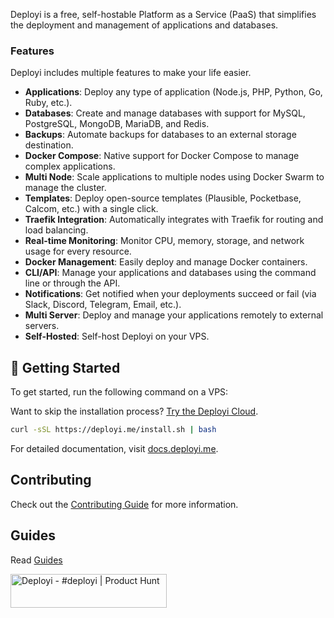 Deployi is a free, self-hostable Platform as a Service (PaaS) that simplifies the deployment and management of applications and databases.

### Features
Deployi includes multiple features to make your life easier.

- **Applications**: Deploy any type of application (Node.js, PHP, Python, Go, Ruby, etc.).
- **Databases**: Create and manage databases with support for MySQL, PostgreSQL, MongoDB, MariaDB, and Redis.
- **Backups**: Automate backups for databases to an external storage destination.
- **Docker Compose**: Native support for Docker Compose to manage complex applications.
- **Multi Node**: Scale applications to multiple nodes using Docker Swarm to manage the cluster.
- **Templates**: Deploy open-source templates (Plausible, Pocketbase, Calcom, etc.) with a single click.
- **Traefik Integration**: Automatically integrates with Traefik for routing and load balancing.
- **Real-time Monitoring**: Monitor CPU, memory, storage, and network usage for every resource.
- **Docker Management**: Easily deploy and manage Docker containers.
- **CLI/API**: Manage your applications and databases using the command line or through the API.
- **Notifications**: Get notified when your deployments succeed or fail (via Slack, Discord, Telegram, Email, etc.).
- **Multi Server**: Deploy and manage your applications remotely to external servers.
- **Self-Hosted**: Self-host Deployi on your VPS.


## 🚀 Getting Started

To get started, run the following command on a VPS:

Want to skip the installation process? [Try the Deployi Cloud](https://app.deployi.me).

```bash
curl -sSL https://deployi.me/install.sh | bash

```
For detailed documentation, visit [docs.deployi.me](https://docs.deployi.me).


## Contributing

Check out the [Contributing Guide](CONTRIBUTING.md) for more information.

## Guides

Read [Guides](GUIDES.md)


<a href="https://www.producthunt.com/products/deployi?embed=true&utm_source=badge-featured&utm_medium=badge&utm_source=badge-deployi" target="_blank"><img src="https://api.producthunt.com/widgets/embed-image/v1/featured.svg?post_id=997417&theme=light&t=1753596347090" alt="Deployi - &#0035;deployi | Product Hunt" style="width: 250px; height: 54px;" width="250" height="54" /></a>
